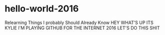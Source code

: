 # hello-world-2016
Relearning Things I probably Should Already Know
HEY WHAT'S UP ITS KYLIE I'M PLAYING GITHUB FOR THE INTERNET 2016 LET'S DO THIS SHIT
